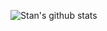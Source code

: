 ![Stan's github stats](https://github-readme-stats.vercel.app/api?username=StanNL&show_icons=true&theme=merko)
